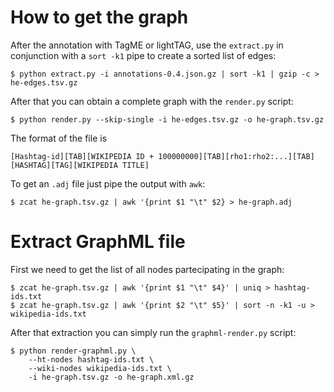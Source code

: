 How to get the graph
====================

After the annotation with TagME or lightTAG, use the `extract.py` in conjunction with a `sort -k1` pipe to create a sorted list of edges:

    $ python extract.py -i annotations-0.4.json.gz | sort -k1 | gzip -c > he-edges.tsv.gz

After that you can obtain a complete graph with the `render.py` script:

    $ python render.py --skip-single -i he-edges.tsv.gz -o he-graph.tsv.gz

The format of the file is

    [Hashtag-id][TAB][WIKIPEDIA ID + 100000000][TAB][rho1:rho2:...][TAB][HASHTAG][TAG][WIKIPEDIA TITLE]

To get an `.adj` file just pipe the output with `awk`:

    $ zcat he-graph.tsv.gz | awk '{print $1 "\t" $2} > he-graph.adj

Extract GraphML file
====================

First we need to get the list of all nodes partecipating in the graph:


    $ zcat he-graph.tsv.gz | awk '{print $1 "\t" $4}' | uniq > hashtag-ids.txt
    $ zcat he-graph.tsv.gz | awk '{print $2 "\t" $5}' | sort -n -k1 -u > wikipedia-ids.txt

After that extraction you can simply run the `graphml-render.py` script:

    $ python render-graphml.py \
        --ht-nodes hashtag-ids.txt \
        --wiki-nodes wikipedia-ids.txt \
        -i he-graph.tsv.gz -o he-graph.xml.gz
